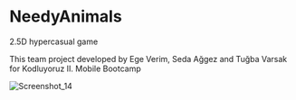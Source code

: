 # NeedyAnimals
2.5D hypercasual game

This team project developed by Ege Verim, Seda Ağgez and Tuğba Varsak for Kodluyoruz II. Mobile Bootcamp

![Screenshot_14](https://user-images.githubusercontent.com/23062170/101055200-c5851100-359a-11eb-9cc4-b1963d88e367.png)
